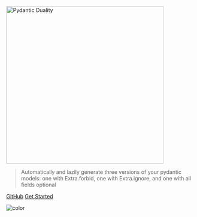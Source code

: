 <img alt="Pydantic Duality" width="420" src="_media/logo_with_text.svg?sanitize=true">

> Automatically and lazily generate three versions of your pydantic models: one with Extra.forbid, one with Extra.ignore, and one with all fields optional

[GitHub](https://github.com/zmievsa/pydantic-duality/)
[Get Started](#use-cases)

![color](#f7f7ee)
